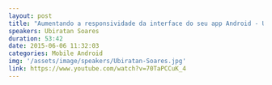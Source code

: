 ```yaml
---
layout: post
title: "Aumentando a responsividade da interface do seu app Android - Ubiratan Soares"
speakers: Ubiratan Soares
duration: 53:42
date: 2015-06-06 11:32:03
categories: Mobile Android
img: '/assets/image/speakers/Ubiratan-Soares.jpg'
link: https://www.youtube.com/watch?v=70TaPCCuK_4
---
```

